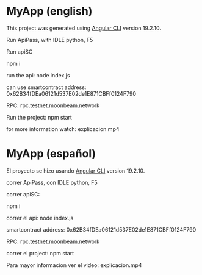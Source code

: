 # MyApp (english)

This project was generated using [Angular CLI](https://github.com/angular/angular-cli) version 19.2.10.

Run ApiPass, with IDLE python, F5

Run apiSC

npm i

run the api: node index.js

can use smartcontract address: 0x62B34fDEa06121d537E02de1E871CBFf0124F790

RPC: rpc.testnet.moonbeam.network

Run the project: npm start

for more information watch: explicacion.mp4

# MyApp (español)

El proyecto se hizo usando [Angular CLI](https://github.com/angular/angular-cli) version 19.2.10.

correr ApiPass, con IDLE python, F5

correr apiSC:

npm i

correr el api: node index.js

smartcontract address: 0x62B34fDEa06121d537E02de1E871CBFf0124F790

RPC: rpc.testnet.moonbeam.network

correr el project: npm start

Para mayor informacion ver el video: explicacion.mp4
